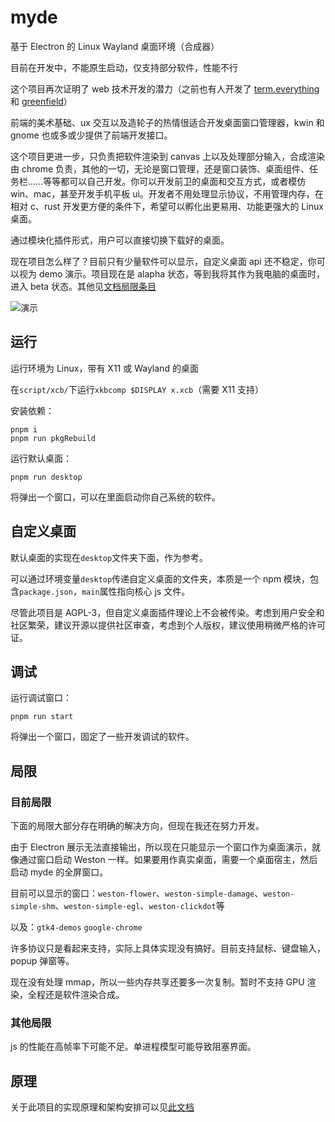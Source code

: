 # myde

基于 Electron 的 Linux Wayland 桌面环境（合成器）

目前在开发中，不能原生启动，仅支持部分软件，性能不行

这个项目再次证明了 web 技术开发的潜力（之前也有人开发了 [term.everything](https://github.com/mmulet/term.everything) 和 [greenfield](https://github.com/udevbe/greenfield)）

前端的美术基础、ux 交互以及造轮子的热情很适合开发桌面窗口管理器，kwin 和 gnome 也或多或少提供了前端开发接口。

这个项目更进一步，只负责把软件渲染到 canvas 上以及处理部分输入，合成渲染由 chrome 负责，其他的一切，无论是窗口管理，还是窗口装饰、桌面组件、任务栏……等等都可以自己开发。你可以开发前卫的桌面和交互方式，或者模仿 win、mac，甚至开发手机平板 ui。开发者不用处理显示协议，不用管理内存，在相对 c、rust 开发更方便的条件下，希望可以孵化出更易用、功能更强大的 Linux 桌面。

通过模块化插件形式，用户可以直接切换下载好的桌面。

现在项目怎么样了？目前只有少量软件可以显示，自定义桌面 api 还不稳定，你可以视为 demo 演示。项目现在是 alapha 状态，等到我将其作为我电脑的桌面时，进入 beta 状态。其他见[文档局限条目](#局限)

![演示](https://youke1.picui.cn/s1/2025/10/21/68f76fd90a9ae.png)

## 运行

运行环境为 Linux，带有 X11 或 Wayland 的桌面

在`script/xcb/`下运行`xkbcomp $DISPLAY x.xcb`（需要 X11 支持）

安装依赖：

```shell
pnpm i
pnpm run pkgRebuild
```

运行默认桌面：

```shell
pnpm run desktop
```

将弹出一个窗口，可以在里面启动你自己系统的软件。

## 自定义桌面

默认桌面的实现在`desktop`文件夹下面，作为参考。

可以通过环境变量`desktop`传递自定义桌面的文件夹，本质是一个 npm 模块，包含`package.json`，`main`属性指向核心 js 文件。

尽管此项目是 AGPL-3，但自定义桌面插件理论上不会被传染。考虑到用户安全和社区繁荣，建议开源以提供社区审查，考虑到个人版权，建议使用稍微严格的许可证。

## 调试

运行调试窗口：

```shell
pnpm run start
```

将弹出一个窗口，固定了一些开发调试的软件。

## 局限

### 目前局限

下面的局限大部分存在明确的解决方向，但现在我还在努力开发。

由于 Electron 展示无法直接输出，所以现在只能显示一个窗口作为桌面演示，就像通过窗口启动 Weston 一样。如果要用作真实桌面，需要一个桌面宿主，然后启动 myde 的全屏窗口。

目前可以显示的窗口：`weston-flower`、`weston-simple-damage`、`weston-simple-shm`、`weston-simple-egl`、`weston-clickdot`等

以及：`gtk4-demos` `google-chrome`

许多协议只是看起来支持，实际上具体实现没有搞好。目前支持鼠标、键盘输入，popup 弹窗等。

现在没有处理 mmap，所以一些内存共享还要多一次复制。暂时不支持 GPU 渲染，全程还是软件渲染合成。

### 其他局限

js 的性能在高帧率下可能不足。单进程模型可能导致阻塞界面。

## 原理

关于此项目的实现原理和架构安排可以见[此文档](./docs/details.md)
